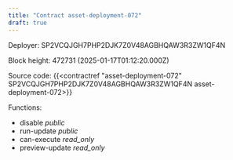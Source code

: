 ```yaml
---
title: "Contract asset-deployment-072"
draft: true
---
```

Deployer: SP2VCQJGH7PHP2DJK7Z0V48AGBHQAW3R3ZW1QF4N


 



Block height: 472731 (2025-01-17T01:12:20.000Z)

Source code: {{<contractref "asset-deployment-072" SP2VCQJGH7PHP2DJK7Z0V48AGBHQAW3R3ZW1QF4N asset-deployment-072>}}

Functions:

* disable _public_
* run-update _public_
* can-execute _read_only_
* preview-update _read_only_
